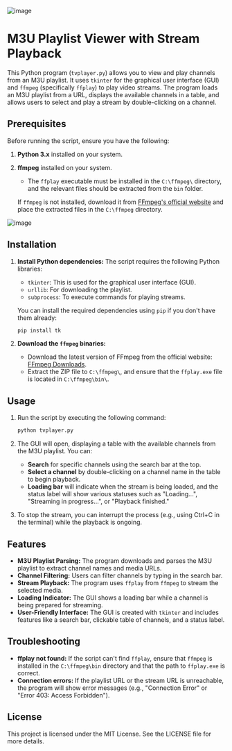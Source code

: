 
![image](https://github.com/user-attachments/assets/bef9402e-8ed7-45d9-ae0e-7d4c83665558)



# M3U Playlist Viewer with Stream Playback

This Python program (`tvplayer.py`) allows you to view and play channels from an M3U playlist. It uses `tkinter` for the graphical user interface (GUI) and `ffmpeg` (specifically `ffplay`) to play video streams. The program loads an M3U playlist from a URL, displays the available channels in a table, and allows users to select and play a stream by double-clicking on a channel.

## Prerequisites

Before running the script, ensure you have the following:

1. **Python 3.x** installed on your system.
2. **ffmpeg** installed on your system. 
   - The `ffplay` executable must be installed in the `C:\ffmpeg\` directory, and the relevant files should be extracted from the `bin` folder.
   
   If `ffmpeg` is not installed, download it from [FFmpeg's official website](https://ffmpeg.org/download.html) and place the extracted files in the `C:\ffmpeg` directory.

![image](https://github.com/user-attachments/assets/74dad063-c8b5-45ce-b1cc-62d49e0c5e68)


## Installation

1. **Install Python dependencies:**
   The script requires the following Python libraries:
   - `tkinter`: This is used for the graphical user interface (GUI).
   - `urllib`: For downloading the playlist.
   - `subprocess`: To execute commands for playing streams.

   You can install the required dependencies using `pip` if you don't have them already:

   ```bash
   pip install tk
   ```

2. **Download the `ffmpeg` binaries:**
   - Download the latest version of FFmpeg from the official website: [FFmpeg Downloads](https://ffmpeg.org/download.html).
   - Extract the ZIP file to `C:\ffmpeg\`, and ensure that the `ffplay.exe` file is located in `C:\ffmpeg\bin\`.

## Usage

1. Run the script by executing the following command:

   ```bash
   python tvplayer.py
   ```

2. The GUI will open, displaying a table with the available channels from the M3U playlist. You can:
   - **Search** for specific channels using the search bar at the top.
   - **Select a channel** by double-clicking on a channel name in the table to begin playback.
   - **Loading bar** will indicate when the stream is being loaded, and the status label will show various statuses such as "Loading...", "Streaming in progress...", or "Playback finished."

3. To stop the stream, you can interrupt the process (e.g., using Ctrl+C in the terminal) while the playback is ongoing.

## Features

- **M3U Playlist Parsing:** The program downloads and parses the M3U playlist to extract channel names and media URLs.
- **Channel Filtering:** Users can filter channels by typing in the search bar.
- **Stream Playback:** The program uses `ffplay` from `ffmpeg` to stream the selected media.
- **Loading Indicator:** The GUI shows a loading bar while a channel is being prepared for streaming.
- **User-Friendly Interface:** The GUI is created with `tkinter` and includes features like a search bar, clickable table of channels, and a status label.

## Troubleshooting

- **ffplay not found:** If the script can't find `ffplay`, ensure that `ffmpeg` is installed in the `C:\ffmpeg\bin` directory and that the path to `ffplay.exe` is correct.
- **Connection errors:** If the playlist URL or the stream URL is unreachable, the program will show error messages (e.g., "Connection Error" or "Error 403: Access Forbidden").

## License

This project is licensed under the MIT License. See the LICENSE file for more details.
